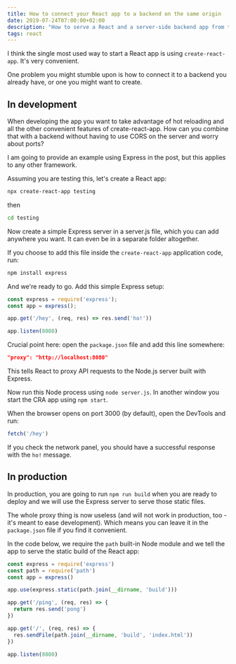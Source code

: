 ```yaml
---
title: How to connect your React app to a backend on the same origin
date: 2019-07-24T07:00:00+02:00
description: "How to serve a React and a server-side backend app from the same origin, without having to use CORS on the server and worrying about ports"
tags: react
---
```


I think the single most used way to start a React app is using `create-react-app`. It's very convenient.

One problem you might stumble upon is how to connect it to a backend you already have, or one you might want to create.

## In development

When developing the app you want to take advantage of hot reloading and all the other convenient features of create-react-app. How can you combine that with a backend without having to use CORS on the server and worry about ports?

I am going to provide an example using Express in the post, but this applies to any other framework.

Assuming you are testing this, let's create a React app:

```bash
npx create-react-app testing
```

then

```bash
cd testing
```

Now create a simple Express server in a server.js file, which you can add anywhere you want. It can even be in a separate folder altogether.

If you choose to add this file inside the `create-react-app` application code, run:

```bash
npm install express
```

And we're ready to go.
Add this simple Express setup:

```js
const express = require('express');
const app = express();

app.get('/hey', (req, res) => res.send('ho!'))

app.listen(8080)
```

Crucial point here: open the `package.json` file and add this line somewhere:

```json
"proxy": "http://localhost:8080"
```

This tells React to proxy API requests to the Node.js server built with Express.

Now run this Node process using `node server.js`. In another window you start the CRA app using `npm start`.

When the browser opens on port 3000 (by default), open the DevTools and run:

```js
fetch('/hey')
```

If you check the network panel, you should have a successful response with the `ho!` message.

## In production

In production, you are going to run `npm run build` when you are ready to deploy and we will use the Express server to serve those static files.

The whole proxy thing is now useless (and will not work in production, too - it's meant to ease development). Which means you can leave it in the `package.json` file if you find it convenient.

In the code below, we require the `path` built-in Node module and we tell the app to serve the static build of the React app:

```js
const express = require('express')
const path = require('path')
const app = express()

app.use(express.static(path.join(__dirname, 'build')))

app.get('/ping', (req, res) => {
  return res.send('pong')
})

app.get('/', (req, res) => {
  res.sendFile(path.join(__dirname, 'build', 'index.html'))
})

app.listen(8080)
```
